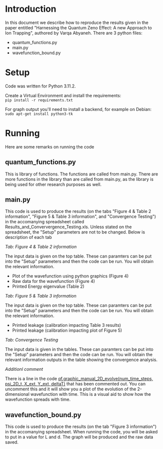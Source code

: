 # Introduction
In this document we describe how to reproduce the results given in the paper entitled "Harnessing the Quantum Zeno Effect: A new Approach to Ion Trapping", authored by Varqa Abyaneh. There are 3 python files:

* quantum_functions.py
* main.py
* wavefunction_bound.py

# Setup
Code was written for Python 3.11.2.  

Create a Virtual Environment and install the requirements:  
`pip install -r requirements.txt`

For graph output you'll need to install a backend, for example on Debian:  
`sudo apt-get install python3-tk`

# Running
Here are some remarks on running the code

## quantum_functions.py

This is library of functions. The functions are called from main.py. There are more functions in the library than are called from main.py, as the library is being used for other research purposes as well. 

## main.py
This code is used to produce the results (on the tabs "Figure 4 & Table 2 information", "Figure 5 & Table 3 information", and "Convergence Testing") in the accomanying spreadsheet called Results_and_Conververgence_Testing.xls. Unless stated on the spreadsheet, the "Setup" parameters are not to be changed.  Below is description of each tab

*Tab: Figure 4 & Table 2 information*  

The input data is given on the top table. These can paramters can be put into the "Setup" parameters and then the code can be run. You will obtain the relevant information.

* Plot of the wavefunction using python graphics (Figure 4)
* Raw data for the wavefunction (Figure 4)
* Printed Energy eigenvalue (Table 2)

*Tab: Figure 5 & Table 3 information*  

The input data is given on the top table. These can paramters can be put into the "Setup" parameters and then the code can be run. You will obtain the relevant information.

* Printed leakage (calibration impacting Table 3 results)
* Printed leakage (calibration impacting plot of Figure 5)

*Tab: Convergence Testing*  

The input data is given in the tables. These can paramters can be put into the "Setup" parameters and then the code can be run. You will obtain the relevant information outputs in the table showing the convergence analysis. 

*Additionl comment*  

There is a line in the code [qf.graphic_manual_2D_evolve(num_time_steps, psi_2D_t, X_ext, Y_ext, deltaT)](https://github.com/varqa-abyaneh/Papers/blob/c50a98d3b5f2532cc4fb842d6d0845c87d0ee145/Paper_1/main.py#L165) that has been commented out. You can uncomment this and it will show you a plot of the evolution of the 2-dimensional wavefunction with time. This is a visual aid to show how the wavefunction spreads with time. 

## wavefunction_bound.py
This code is used to produce the results (on the tab "Figure 3 information") in the accomanying spreadsheet. When running the code, you will be asked to put in a value for L and d. The graph will be produced and the raw data saved. 
